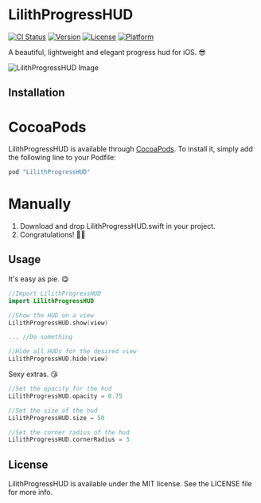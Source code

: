 # LilithProgressHUD

[![CI Status](http://img.shields.io/travis/joshuaarnold/LilithProgressHUD.svg?style=flat)](https://travis-ci.org/joshuaarnold/LilithProgressHUD)
[![Version](https://img.shields.io/cocoapods/v/LilithProgressHUD.svg?style=flat)](http://cocoapods.org/pods/LilithProgressHUD)
[![License](https://img.shields.io/cocoapods/l/LilithProgressHUD.svg?style=flat)](http://cocoapods.org/pods/LilithProgressHUD)
[![Platform](https://img.shields.io/cocoapods/p/LilithProgressHUD.svg?style=flat)](http://cocoapods.org/pods/LilithProgressHUD)

A beautiful, lightweight and elegant progress hud for iOS. 😎

![LilithProgressHUD Image](https://s4.postimg.org/4kd6bgtsd/Simulator_Screen_Shot_16_08_2016_8_06_52_AM.png)

## Installation

# CocoaPods

LilithProgressHUD is available through [CocoaPods](http://cocoapods.org). To install
it, simply add the following line to your Podfile:

```ruby
pod "LilithProgressHUD"
```

# Manually 

1. Download and drop LilithProgressHUD.swift in your project.
2. Congratulations! 👏🏼

## Usage

It's easy as pie. 😋

```swift
//Import LilithProgressHUD
import LilithProgressHUD

//Show the HUD on a view
LilithProgressHUD.show(view)

... //Do something

//Hide all HUDs for the desired view
LilithProgressHUD.hide(view)
```

Sexy extras. 😘

```swift
//Set the opacity for the hud
LilithProgressHUD.opacity = 0.75

//Set the size of the hud
LilithProgressHUD.size = 50

//Set the corner radius of the hud
LilithProgressHUD.cornerRadius = 3
```

## License

LilithProgressHUD is available under the MIT license. See the LICENSE file for more info.
